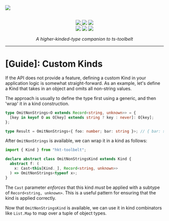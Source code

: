 <a href="https://github.com/poteat/hkt-toolbelt#readme">
  <img src=https://raw.githubusercontent.com/poteat/hkt-toolbelt/main/docs/logo.jpeg>
</a>

<br>
<br>

<p align="center">
  <a href="https://www.npmjs.com/package/hkt-toolbelt">
    <img src=https://img.shields.io/npm/v/hkt-toolbelt?color=green>
  </a>
  <img src=https://img.shields.io/github/workflow/status/poteat/hkt-toolbelt/build>
  <img src=https://img.shields.io/github/repo-size/poteat/hkt-toolbelt>
  <br>
  <img src=https://img.shields.io/npm/dw/hkt-toolbelt>
  <img src=https://img.shields.io/github/license/poteat/hkt-toolbelt>
  <a href="https://code.lol">
    <img src=https://img.shields.io/badge/blog-code.lol-blue>
  </a>
</p>

<p align="center">
  <i>A higher-kinded-type companion to ts-toolbelt</i>
</p>

---

# [Guide]: Custom Kinds

If the API does not provide a feature, defining a custom Kind in your application logic is somewhat straight-forward. As an example, let's define a Kind that takes in an object and omits all non-string values.

The approach is usually to define the type first using a generic, and then 'wrap' it in a kind construction.

```ts
type OmitNonStrings<O extends Record<string, unknown>> = {
  [key in keyof O as O[key] extends string ? key : never]: O[key];
};

type Result = OmitNonStrings<{ foo: number; bar: string }>; // { bar: string }
```

After `OmitNonStrings` is available, we can wrap it in a kind as follows:

```ts
import { Kind } from "hkt-toolbelt";

declare abstract class OmitNonStringsKind extends Kind {
  abstract f: (
    x: Cast<this[Kind._], Record<string, unknown>>
  ) => OmitNonStrings<typeof x>;
}
```

The `Cast` parameter _enforces_ that this kind _must_ be applied with a subtype of `Record<string, unknown>`. This is a useful pattern for ensuring that the kind is applied correctly.

Now that `OmitNonStringsKind` is available, we can use it in kind combinators like `List.Map` to map over a tuple of object types.
